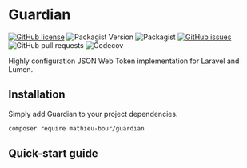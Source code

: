 # Guardian

[![GitHub license](https://img.shields.io/github/license/mathieu-bour/guardian?style=flat-square)](https://github.com/mathieu-bour/guardian/blob/master/LICENSE)
![Packagist Version](https://img.shields.io/packagist/v/mathieu-bour/guardian?style=flat-square)
![Packagist](https://img.shields.io/packagist/dt/mathieu-bour/guardian?style=flat-square)
[![GitHub issues](https://img.shields.io/github/issues/mathieu-bour/guardian?style=flat-square)](https://github.com/mathieu-bour/guardian/issues)
![GitHub pull requests](https://img.shields.io/github/issues-pr/mathieu-bour/guardian?style=flat-square)
![Codecov](https://img.shields.io/codecov/c/gh/mathieu-bour/guardian?style=flat-square)

Highly configuration JSON Web Token implementation for Laravel and Lumen.

## Installation
Simply add Guardian to your project dependencies.

```bash
composer require mathieu-bour/guardian
```

## Quick-start guide
